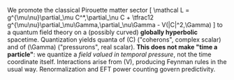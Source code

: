 We promote the classical Pirouette matter sector
[ \mathcal L = g^{\mu\nu}\partial_\mu C^*,\partial_\nu C + \tfrac12 g^{\mu\nu}\partial_\mu\Gamma,\partial_\nu\Gamma - V(|C|^2,\Gamma) ]
to a quantum field theory on a (possibly curved) **globally hyperbolic** spacetime. Quantization yields quanta of (C) ("coherons", complex scalar) and of (\Gamma) ("pressurons", real scalar). **This does not make "time a particle"**: we quantize a *field valued in temporal pressure*, not the time coordinate itself. Interactions arise from (V), producing Feynman rules in the usual way. Renormalization and EFT power counting govern predictivity.
